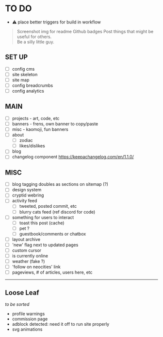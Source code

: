 # TO DO

- ⚠️ place better triggers for build in workflow

> Screenshot img for readme
> Github badges
> Post things that might be useful for others.  
> Be a silly little guy.

## SET UP

- [ ] config cms
- [ ] site skeleton
- [ ] site map
- [ ] config breadcrumbs
- [ ] config analytics

## MAIN

- [ ] projects - art, code, etc
- [ ] banners - frens, own banner to copy/paste
- [ ] misc - kaomoji, fun banners
- [ ] about
  - [ ] zodiac
  - [ ] likes/dislikes
- [ ] blog
- [ ] changelog component https://keepachangelog.com/en/1.1.0/

## MISC

- [ ] blog tagging doubles as sections on sitemap (?)
- [ ] design system
- [ ] cryptid webring
- [ ] activity feed
  - [ ] tweeted, posted commit, etc
  - [ ] blurry cats feed (ref discord for code)
- [ ] something for users to interact
  - [ ] toast this post (cache)
  - [ ] pet ?
  - [ ] guestbook/comments or chatbox
- [ ] layout archive
- [ ] 'new' flag next to updated pages
- [ ] custom cursor
- [ ] is currently online
- [ ] weather (fake ?)
- [ ] 'follow on neocities' link
- [ ] pageviews, # of articles, users here, etc

---

## Loose Leaf

_to be sorted_

- profile warnings
- commission page
- adblock detected: need it off to run site properly
- svg animations
